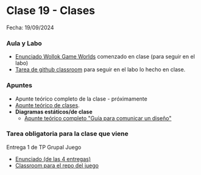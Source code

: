 # Clase 19 - Clases

Fecha: 19/09/2024

### Aula y Labo
- [Enunciado Wollok Game Worlds](https://docs.google.com/document/d/1RFkZHMMMi07dyEi2ulY19X8xaeFhukNQr1zHGABCKsE/edit#heading=h.5j9wb63mfol2) comenzado en clase (para seguir en el labo)
- [Tarea de github classroom](https://classroom.github.com/a/ynuxm4y7) para seguir en el labo lo hecho en clase.


### Apuntes
- Apunte teórico completo de la clase - próximamente
- [Apunte teórico de clases](https://docs.google.com/document/d/1Dgq_PfCbJHO1M7dXe-vGXtj4mbEUWlYhfvQ2i0RWOsk/edit#).
- **Diagramas estáticos/de clase**
  - [Apunte teórico completo "Guía para comunicar un diseño"](https://docs.google.com/document/d/1eXLlNppAX-7E2M8Xxs0MCckdn4XVEYmeQNaS_E1RqTc/edit)

### Tarea obligatoria para la clase que viene 

Entrega 1 de TP Grupal Juego
- [Enunciado (de las 4 entregas)](https://docs.google.com/document/d/1qn8MJgSPqv1jm3EY1WcXoWhhGKLH50fT2P9Xfrl88d0/edit)
- [Classroom para el repo del juego](https://classroom.github.com/a/CJvCtxLZ)
